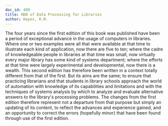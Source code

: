 ```yaml
---
doc_id: 409
title: HDB of Data Processing for Libraries
author: Hayes, R.M.
---
```


The four years since the first edition of this book was published have been a
period of exceptional advance in the usage of computers in libraries.  Where
one or two examples were all that were available at that time to illustrate
each kind of application, now there are five to ten; where the cadre of
knowledgeable people in libraries at that time was small, now virtually
every major library has some kind of systems department; where the efforts at
that time were largely experimental and developmental, now there is a wealth.
This second edition has therefore been written in a context totally different
from that of the first.
  But its aims are the same; to ensure that practicing librarians and that
students in library schools approach the world of automation with knowledge
of its capabilities and limitations and with the techniques of systems
analysis by which to analyze and evaluate alternative answers to the library's
processing problems.  The changes from the first edition therefore represent
not a departure from that purpose but simply an updating of its content, to
reflect the advances and experience gained, and an opportunity to correct
the errors (hopefully minor) that have been found through use of the first
edition.